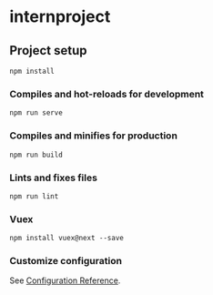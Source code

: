 # internproject

## Project setup
```
npm install
```

### Compiles and hot-reloads for development
```
npm run serve
```

### Compiles and minifies for production
```
npm run build
```

### Lints and fixes files
```
npm run lint
```
### Vuex 
```
npm install vuex@next --save
```


### Customize configuration
See [Configuration Reference](https://cli.vuejs.org/config/).

